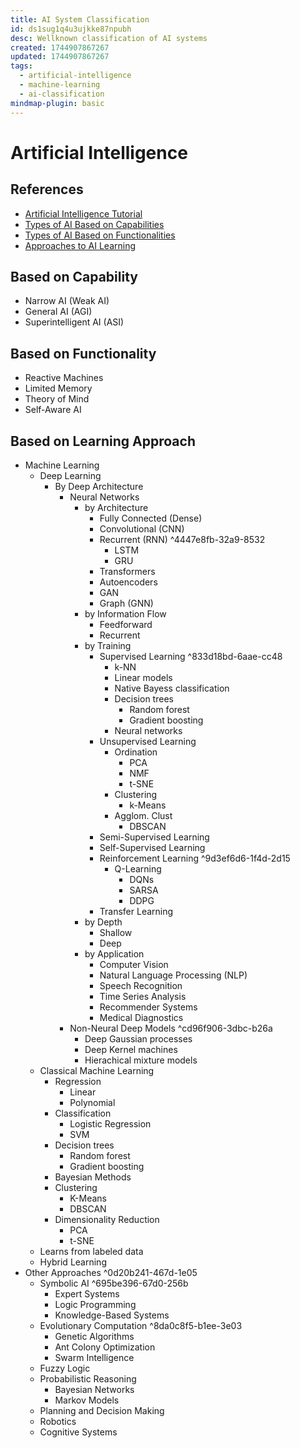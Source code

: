 ```yaml
---
title: AI System Classification
id: ds1sug1q4u3ujkke87npubh
desc: Wellknown classification of AI systems
created: 1744907867267
updated: 1744907867267
tags:
  - artificial-intelligence
  - machine-learning
  - ai-classification
mindmap-plugin: basic
---
```


# Artificial Intelligence

## References
- [Artificial Intelligence Tutorial](https://www.geeksforgeeks.org/artificial-intelligence/)
- [Types of AI Based on Capabilities](https://www.geeksforgeeks.org/types-of-ai-based-on-capabilities-an-in-depth-exploration/)
- [Types of AI Based on Functionalities](https://www.geeksforgeeks.org/types-of-ai-based-on-functionalities/)
- [Approaches to AI Learning](https://www.geeksforgeeks.org/approaches-to-ai-learning/)

## Based on Capability
- Narrow AI (Weak AI)
- General AI (AGI)
- Superintelligent AI (ASI)

## Based on  Functionality
- Reactive Machines
- Limited Memory
- Theory of Mind
- Self-Aware AI

## Based on Learning Approach
- Machine Learning
	- Deep Learning
		- By Deep Architecture
			- Neural Networks
				- by Architecture
					- Fully Connected (Dense)
					- Convolutional (CNN)
					- Recurrent (RNN) ^4447e8fb-32a9-8532
						- LSTM
						- GRU
					- Transformers
					- Autoencoders
					- GAN
					- Graph (GNN)
				- by Information Flow
					- Feedforward
					- Recurrent
				- by Training
					- Supervised Learning ^833d18bd-6aae-cc48
						- k-NN
						- Linear models
						- Native Bayess classification
						- Decision trees
							- Random forest
							- Gradient boosting
						- Neural networks
					- Unsupervised Learning
						- Ordination
							- PCA
							- NMF
							- t-SNE
						- Clustering
							- k-Means
						- Agglom. Clust
							- DBSCAN
					- Semi-Supervised Learning
					- Self-Supervised Learning
					- Reinforcement Learning ^9d3ef6d6-1f4d-2d15
						- Q-Learning
							- DQNs
							- SARSA
							- DDPG
					- Transfer Learning
				- by Depth
					- Shallow
					- Deep
				- by Application
					- Computer Vision
					- Natural Language Processing (NLP)
					- Speech Recognition
					- Time Series Analysis
					- Recommender Systems
					- Medical Diagnostics
			- Non-Neural Deep Models ^cd96f906-3dbc-b26a
				- Deep Gaussian processes
				- Deep Kernel machines
				- Hierachical mixture models
	- Classical Machine Learning
		- Regression
			- Linear
			- Polynomial
		- Classification
			- Logistic Regression
			- SVM
		- Decision trees
			- Random forest
			- Gradient boosting
		- Bayesian Methods
		- Clustering
			- K-Means
			- DBSCAN
		- Dimensionality Reduction
			- PCA
			- t-SNE
	- Learns from labeled data
	- Hybrid Learning
- Other Approaches ^0d20b241-467d-1e05
	- Symbolic AI ^695be396-67d0-256b
		- Expert Systems
		- Logic Programming
		- Knowledge-Based Systems
	- Evolutionary Computation ^8da0c8f5-b1ee-3e03
		- Genetic Algorithms
		- Ant Colony Optimization
		- Swarm Intelligence
	- Fuzzy Logic
	- Probabilistic Reasoning
		- Bayesian Networks
		- Markov Models
	- Planning and Decision Making
	- Robotics
	- Cognitive Systems